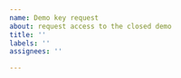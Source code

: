 ```yaml
---
name: Demo key request
about: request access to the closed demo
title: ''
labels: ''
assignees: ''

---
```



